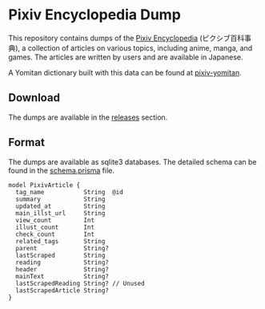 # Pixiv Encyclopedia Dump

This repository contains dumps of the
[Pixiv Encyclopedia](https://dic.pixiv.net/) (ピクシブ百科事典), a collection of
articles on various topics, including anime, manga, and games. The articles are
written by users and are available in Japanese.

A Yomitan dictionary built with this data can be found at
[pixiv-yomitan](https://github.com/MarvNC/pixiv-yomitan).

## Download

The dumps are available in the
[releases](https://github.com/MarvNC/pixiv-dump/releases) section.

## Format

The dumps are available as sqlite3 databases. The detailed schema can be found
in the [schema.prisma](./prisma/schema.prisma) file.

```prisma
model PixivArticle {
  tag_name           String  @id
  summary            String
  updated_at         String
  main_illst_url     String
  view_count         Int
  illust_count       Int
  check_count        Int
  related_tags       String
  parent             String?
  lastScraped        String
  reading            String?
  header             String?
  mainText           String?
  lastScrapedReading String? // Unused
  lastScrapedArticle String?
}
```
